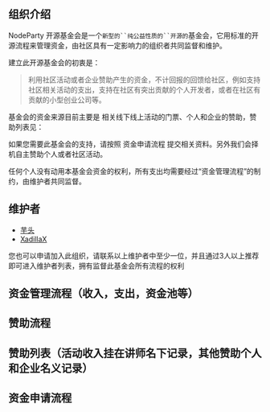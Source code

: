 ## 组织介绍

NodeParty 开源基金会是一个`新型的``纯公益性质的``开源的`基金会，它用标准的开源流程来管理资金，由社区具有一定影响力的组织者共同监督和维护。

建立此开源基金会的初衷是：
> 利用社区活动或者企业赞助产生的资金，不计回报的回馈给社区，例如支持社区相关活动的支出，支持在社区有突出贡献的个人开发者，或者在社区有贡献的小型创业公司等。

基金会的资金来源目前主要是 相关线下线上活动的门票、个人和企业的赞助，赞助列表见：

如果您需要此基金会的支持，请按照 资金申请流程 提交相关资料。另外我们会择机自主赞助个人或者社区活动。

任何个人没有动用本基金会资金的权利，所有支出均需要经过“资金管理流程”的制约，由维护者共同监督。

## 维护者

* [芋头](https://github.com/xinyu198736)
* [XadillaX](https://github.com/XadillaX)

您也可以申请加入此组织，请联系以上维护者中至少一位，并且通过3人以上推荐即可进入维护者列表，拥有监督此基金会所有流程的权利

## 资金管理流程（收入，支出，资金池等）

## 赞助流程

## 赞助列表（活动收入挂在讲师名下记录，其他赞助个人和企业名义记录）

## 资金申请流程



